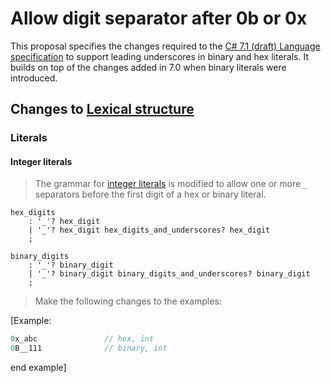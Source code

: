 # Allow digit separator after 0b or 0x

This proposal specifies the changes required to the [C# 7.1 (draft) Language specification](XXX) to support leading underscores in binary and hex literals. It builds on top of the changes added in 7.0 when binary literals were introduced.

## Changes to [Lexical structure](../../spec/lexical-structure.md)

### Literals

#### Integer literals

> The grammar for [integer literals](../../spec/lexical-structure.md#Integer-literals) is modified to allow one or more `_` separators before the first digit of a hex or binary literal.

```antlr
hex_digits
    : '_'? hex_digit
    | '_'? hex_digit hex_digits_and_underscores? hex_digit
    ;

binary_digits
    : '_'? binary_digit
    | '_'? binary_digit binary_digits_and_underscores? binary_digit
    ;
```

> Make the following changes to the examples:

\[Example:
```csharp
0x_abc               // hex, int
0B__111              // binary, int
```
end example\]